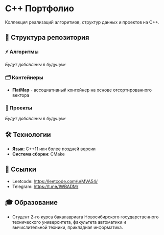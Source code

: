 # C++ Портфолио

Коллекция реализаций алгоритмов, структур данных и проектов на C++.

## 📁 Структура репозитория

### ⚡ Алгоритмы
*Будут добавлены в будущем*

### 🗂️ Контейнеры
- **FlatMap** - ассоциативный контейнер на основе отсортированного вектора

### 🚀 Проекты
*Будут добавлены в будущем*

## 🛠️ Технологии
- **Язык**: C++11 или более поздней версии
- **Система сборки**: CMake

## 🔗 Ссылки
- Leetcode: https://leetcode.com/u/MVA54/
- Telegram: https://t.me/IWBADM/

## 🎓 Образование
- Студент 2-го курса бакалавриата Новосибирского государственного технического университета, факультета автоматики и вычислительной техники, прикладная информатика.

